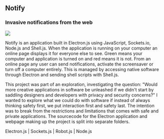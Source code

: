 <h2>Notify</h2>

<h3>
  Invasive notifications from the web
</h3>

![](notify.gif)


<p>
  Notify is an application built in Electron.js using JavaScript, Sockets.io,
  Node.js and Shell.js. When the application is running on your computer an
  online page displays it for everyone else to see. Green means your computer
  and application is turned on and red means it is not. From an online page any
  user can send notifications, activate the screensaver or turn off a computer
  entirely. This is managed by accessing native software through Electron and
  sending shell scripts with Shell.js.
</p>

<p>
  This project was part of an exploration, investigating the question: "Would
  more creative applications in software be unleashed if we didn't start by
  saddling designers and developers with privacy and security concerns?" I
  wanted to explore what we could do with software if instead of always thinking
  safety first, we put interaction first and safety last. The intention was to
  break from the restrictions and limitations that comes with safe and private
  applications.
  The sourcecode for the Electron application and webpage making up the project is split into separate folders.
</p>

<p> Electron.js | Sockets.js | Robot.js | Node.js </p>

